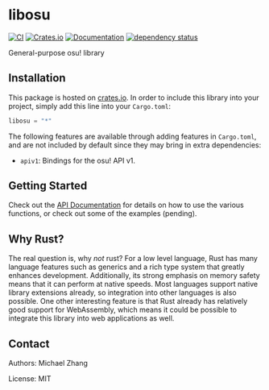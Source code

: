 libosu
======

[![CI](https://travis-ci.org/iptq/libosu.svg?branch=master)](https://travis-ci.org/iptq/libosu)
[![Crates.io](https://img.shields.io/crates/d/libosu.svg)][1]
[![Documentation](https://docs.rs/libosu/badge.svg)][2]
[![dependency status](https://deps.rs/repo/github/iptq/libosu/status.svg)][3]

General-purpose osu! library

Installation
------------

This package is hosted on [crates.io][1]. In order to include this library into
your project, simply add this line into your `Cargo.toml`:

```rust
libosu = "*"
```

The following features are available through adding features in `Cargo.toml`,
and are not included by default since they may bring in extra dependencies:

- `apiv1`: Bindings for the osu! API v1.

Getting Started
---------------

Check out the [API Documentation][2] for details on how to use the various
functions, or check out some of the examples (pending).

Why Rust?
---------

The real question is, why _not_ rust? For a low level language, Rust has many
language features such as generics and a rich type system that greatly enhances
development. Additionally, its strong emphasis on memory safety means that it
can perform at native speeds. Most languages support native library extensions
already, so integration into other languages is also possible. One other
interesting feature is that Rust already has relatively good support for
WebAssembly, which means it could be possible to integrate this library into
web applications as well.

Contact
-------

Authors: Michael Zhang

License: MIT

[1]: https://crates.io/crates/libosu
[2]: https://docs.rs/libosu
[3]: https://deps.rs/repo/github/iptq/libosu
